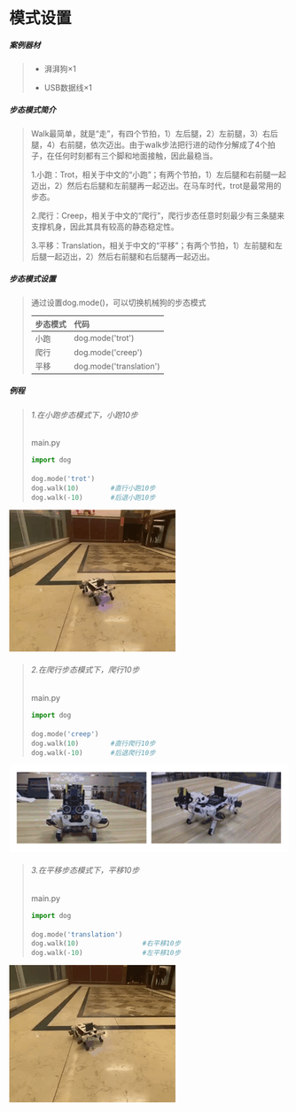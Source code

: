 # 模式设置

##### 案例器材

>* 湃湃狗×1
>
>* USB数据线×1
>

##### 步态模式简介

>Walk最简单，就是“走”，有四个节拍，1）左后腿，2）左前腿，3）右后腿，4）右前腿，依次迈出。由于walk步法把行进的动作分解成了4个拍子，在任何时刻都有三个脚和地面接触，因此最稳当。
>
>1.小跑：Trot，相关于中文的“小跑”；有两个节拍，1）左后腿和右前腿一起迈出，2）然后右后腿和左前腿再一起迈出。在马车时代，trot是最常用的步态。
>
>2.爬行：Creep，相关于中文的“爬行”，爬行步态任意时刻最少有三条腿来支撑机身，因此其具有较高的静态稳定性。
>
>3.平移：Translation，相关于中文的“平移”；有两个节拍，1）左前腿和左后腿一起迈出，2）然后右前腿和右后腿再一起迈出。

##### 步态模式设置

>通过设置dog.mode()，可以切换机械狗的步态模式
>
>| 步态模式 | 代码                    |
>| :------- | :---------------------- |
>| 小跑     | dog.mode('trot')        |
>| 爬行     | dog.mode('creep')       |
>| 平移     | dog.mode('translation') |
>

##### 例程

>###### 1.在小跑步态模式下，小跑10步
>
>main.py
>
>```python
>import dog
>
>dog.mode('trot')
>dog.walk(10)        #直行小跑10步
>dog.walk(-10)       #后退小跑10步
>```

![代码演示](/gif/1.gif)

>###### 2.在爬行步态模式下，爬行10步
>
>main.py
>
>```python
>import dog
>
>dog.mode('creep')
>dog.walk(10)        #直行爬行10步
>dog.walk(-10)       #后退爬行10步
>```

![代码演示](/gif/2.gif)

>###### 3.在平移步态模式下，平移10步
>
>main.py
>
>```python
>import dog
>
>dog.mode('translation')
>dog.walk(10)                #右平移10步
>dog.walk(-10)               #左平移10步
>```

![代码演示](/gif/3.gif)
